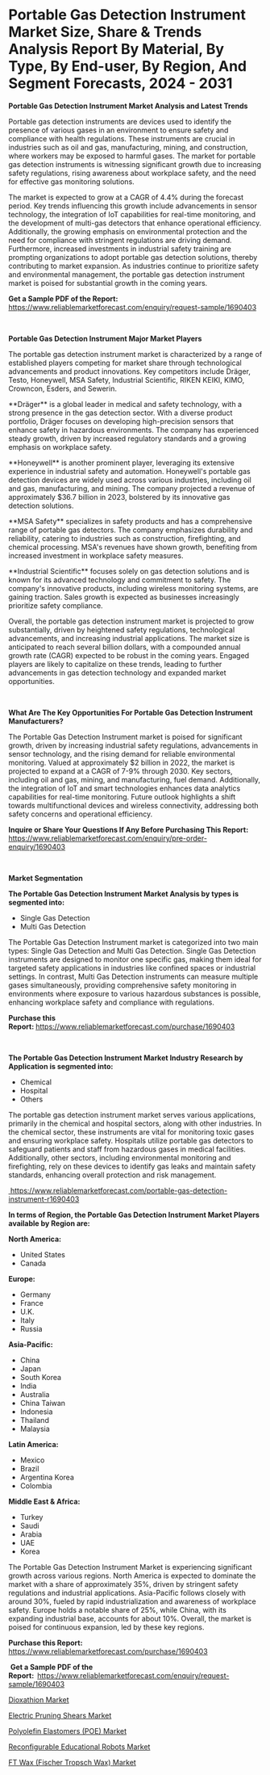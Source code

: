 <p><h1>Portable Gas Detection Instrument Market Size, Share & Trends Analysis Report By Material, By Type, By End-user, By Region, And Segment Forecasts, 2024 - 2031</h1></p><p><strong>Portable Gas Detection Instrument Market Analysis and Latest Trends</strong></p>
<p><p>Portable gas detection instruments are devices used to identify the presence of various gases in an environment to ensure safety and compliance with health regulations. These instruments are crucial in industries such as oil and gas, manufacturing, mining, and construction, where workers may be exposed to harmful gases. The market for portable gas detection instruments is witnessing significant growth due to increasing safety regulations, rising awareness about workplace safety, and the need for effective gas monitoring solutions.</p><p>The market is expected to grow at a CAGR of 4.4% during the forecast period. Key trends influencing this growth include advancements in sensor technology, the integration of IoT capabilities for real-time monitoring, and the development of multi-gas detectors that enhance operational efficiency. Additionally, the growing emphasis on environmental protection and the need for compliance with stringent regulations are driving demand. Furthermore, increased investments in industrial safety training are prompting organizations to adopt portable gas detection solutions, thereby contributing to market expansion. As industries continue to prioritize safety and environmental management, the portable gas detection instrument market is poised for substantial growth in the coming years.</p></p>
<p><strong>Get a Sample PDF of the Report:&nbsp;</strong> <a href="https://www.reliablemarketforecast.com/enquiry/request-sample/1690403?utm_campaign=1435&utm_medium=2&utm_source=Github&utm_content=ia&utm_term=17102024&utm_id=portable-gas-detection-instrument">https://www.reliablemarketforecast.com/enquiry/request-sample/1690403</a></p>
<p>&nbsp;</p>
<p><strong>Portable Gas Detection Instrument Major Market Players</strong></p>
<p><p>The portable gas detection instrument market is characterized by a range of established players competing for market share through technological advancements and product innovations. Key competitors include Dräger, Testo, Honeywell, MSA Safety, Industrial Scientific, RIKEN KEIKI, KIMO, Crowncon, Esders, and Sewerin.</p><p>**Dräger** is a global leader in medical and safety technology, with a strong presence in the gas detection sector. With a diverse product portfolio, Dräger focuses on developing high-precision sensors that enhance safety in hazardous environments. The company has experienced steady growth, driven by increased regulatory standards and a growing emphasis on workplace safety.</p><p>**Honeywell** is another prominent player, leveraging its extensive experience in industrial safety and automation. Honeywell's portable gas detection devices are widely used across various industries, including oil and gas, manufacturing, and mining. The company projected a revenue of approximately $36.7 billion in 2023, bolstered by its innovative gas detection solutions.</p><p>**MSA Safety** specializes in safety products and has a comprehensive range of portable gas detectors. The company emphasizes durability and reliability, catering to industries such as construction, firefighting, and chemical processing. MSA's revenues have shown growth, benefiting from increased investment in workplace safety measures.</p><p>**Industrial Scientific** focuses solely on gas detection solutions and is known for its advanced technology and commitment to safety. The company's innovative products, including wireless monitoring systems, are gaining traction. Sales growth is expected as businesses increasingly prioritize safety compliance.</p><p>Overall, the portable gas detection instrument market is projected to grow substantially, driven by heightened safety regulations, technological advancements, and increasing industrial applications. The market size is anticipated to reach several billion dollars, with a compounded annual growth rate (CAGR) expected to be robust in the coming years. Engaged players are likely to capitalize on these trends, leading to further advancements in gas detection technology and expanded market opportunities.</p></p>
<p>&nbsp;</p>
<p><strong>What Are The Key Opportunities For Portable Gas Detection Instrument Manufacturers?</strong></p>
<p><p>The Portable Gas Detection Instrument market is poised for significant growth, driven by increasing industrial safety regulations, advancements in sensor technology, and the rising demand for reliable environmental monitoring. Valued at approximately $2 billion in 2022, the market is projected to expand at a CAGR of 7-9% through 2030. Key sectors, including oil and gas, mining, and manufacturing, fuel demand. Additionally, the integration of IoT and smart technologies enhances data analytics capabilities for real-time monitoring. Future outlook highlights a shift towards multifunctional devices and wireless connectivity, addressing both safety concerns and operational efficiency.</p></p>
<p><strong>Inquire or Share Your Questions If Any Before Purchasing This Report:</strong> <a href="https://www.reliablemarketforecast.com/enquiry/pre-order-enquiry/1690403?utm_campaign=1435&utm_medium=2&utm_source=Github&utm_content=ia&utm_term=17102024&utm_id=portable-gas-detection-instrument">https://www.reliablemarketforecast.com/enquiry/pre-order-enquiry/1690403</a></p>
<p>&nbsp;</p>
<p><strong>Market Segmentation</strong></p>
<p><strong>The Portable Gas Detection Instrument Market Analysis by types is segmented into:</strong></p>
<p><ul><li>Single Gas Detection</li><li>Multi Gas Detection</li></ul></p>
<p><p>The Portable Gas Detection Instrument market is categorized into two main types: Single Gas Detection and Multi Gas Detection. Single Gas Detection instruments are designed to monitor one specific gas, making them ideal for targeted safety applications in industries like confined spaces or industrial settings. In contrast, Multi Gas Detection instruments can measure multiple gases simultaneously, providing comprehensive safety monitoring in environments where exposure to various hazardous substances is possible, enhancing workplace safety and compliance with regulations.</p></p>
<p><strong>Purchase this Report:&nbsp;</strong><a href="https://www.reliablemarketforecast.com/purchase/1690403?utm_campaign=1435&utm_medium=2&utm_source=Github&utm_content=ia&utm_term=17102024&utm_id=portable-gas-detection-instrument">https://www.reliablemarketforecast.com/purchase/1690403</a></p>
<p>&nbsp;</p>
<p><strong>The Portable Gas Detection Instrument Market Industry Research by Application is segmented into:</strong></p>
<p><ul><li>Chemical</li><li>Hospital</li><li>Others</li></ul></p>
<p><p>The portable gas detection instrument market serves various applications, primarily in the chemical and hospital sectors, along with other industries. In the chemical sector, these instruments are vital for monitoring toxic gases and ensuring workplace safety. Hospitals utilize portable gas detectors to safeguard patients and staff from hazardous gases in medical facilities. Additionally, other sectors, including environmental monitoring and firefighting, rely on these devices to identify gas leaks and maintain safety standards, enhancing overall protection and risk management.</p></p>
<p><a href="https://www.reliablemarketforecast.com/portable-gas-detection-instrument-r1690403?utm_campaign=1435&utm_medium=2&utm_source=Github&utm_content=ia&utm_term=17102024&utm_id=portable-gas-detection-instrument">&nbsp;https://www.reliablemarketforecast.com/portable-gas-detection-instrument-r1690403</a></p>
<p><strong>In terms of Region, the Portable Gas Detection Instrument Market Players available by Region are:</strong></p>
<p>
    <p> <strong> North America: </strong>
        <ul>
            <li>United States</li>
            <li>Canada</li>
        </ul>
        </p> 
    <p> <strong> Europe: </strong>
        <ul>
            <li>Germany</li>
            <li>France</li>
            <li>U.K.</li>
            <li>Italy</li>
            <li>Russia</li>
        </ul>
        </p> 
    <p> <strong> Asia-Pacific: </strong>
        <ul>
            <li>China</li>
            <li>Japan</li>
            <li>South Korea</li>
            <li>India</li>
            <li>Australia</li>
            <li>China Taiwan</li>
            <li>Indonesia</li>
            <li>Thailand</li>
            <li>Malaysia</li>
        </ul>
        </p> 
    <p> <strong> Latin America: </strong>
        <ul>
            <li>Mexico</li>
            <li>Brazil</li>
            <li>Argentina Korea</li>
            <li>Colombia</li>
        </ul>
        </p> 
    <p> <strong> Middle East & Africa: </strong>
        <ul>
            <li>Turkey</li>
            <li>Saudi</li>
            <li>Arabia</li>
            <li>UAE</li>
            <li>Korea</li>
        </ul>
    </p>
    </p>
<p><p>The Portable Gas Detection Instrument Market is experiencing significant growth across various regions. North America is expected to dominate the market with a share of approximately 35%, driven by stringent safety regulations and industrial applications. Asia-Pacific follows closely with around 30%, fueled by rapid industrialization and awareness of workplace safety. Europe holds a notable share of 25%, while China, with its expanding industrial base, accounts for about 10%. Overall, the market is poised for continuous expansion, led by these key regions.</p></p>
<p><strong>Purchase this Report: </strong><a href="https://www.reliablemarketforecast.com/purchase/1690403?utm_campaign=1435&utm_medium=2&utm_source=Github&utm_content=ia&utm_term=17102024&utm_id=portable-gas-detection-instrument">https://www.reliablemarketforecast.com/purchase/1690403</a></p>
<p>&nbsp;<strong>Get a Sample PDF of the Report:&nbsp;&nbsp;</strong><a href="https://www.reliablemarketforecast.com/enquiry/request-sample/1690403?utm_campaign=1435&utm_medium=2&utm_source=Github&utm_content=ia&utm_term=17102024&utm_id=portable-gas-detection-instrument">https://www.reliablemarketforecast.com/enquiry/request-sample/1690403</a></p>
<p><strong></strong></p>
<p><p><a href="https://github.com/cloo8byworst/Market-Research-Report-List-1/blob/main/dioxathion-market.md?utm_campaign=1435&utm_medium=2&utm_source=Github&utm_content=ia&utm_term=17102024&utm_id=portable-gas-detection-instrument">Dioxathion Market</a></p><p><a href="https://issuu.com/reportprime-2/docs/electric-pruning-shears-market-size_c4bc8e715767d5?utm_campaign=1435&utm_medium=2&utm_source=Github&utm_content=ia&utm_term=17102024&utm_id=portable-gas-detection-instrument">Electric Pruning Shears Market</a></p><p><a href="https://www.linkedin.com/pulse/global-polyolefin-elastomers-poe-market-opportunities-challenges2024-f628f?utm_campaign=1435&utm_medium=2&utm_source=Github&utm_content=ia&utm_term=17102024&utm_id=portable-gas-detection-instrument">Polyolefin Elastomers (POE) Market</a></p><p><a href="https://issuu.com/reportprime-2/docs/reconfigurable-educational-robots-m_2aef4ced04134c?utm_campaign=1435&utm_medium=2&utm_source=Github&utm_content=ia&utm_term=17102024&utm_id=portable-gas-detection-instrument">Reconfigurable Educational Robots Market</a></p><p><a href="https://www.linkedin.com/pulse/evolution-ft-wax-fischer-tropsch-market-key-shifts-from-iubgf?utm_campaign=1435&utm_medium=2&utm_source=Github&utm_content=ia&utm_term=17102024&utm_id=portable-gas-detection-instrument">FT Wax (Fischer Tropsch Wax) Market</a></p></p>